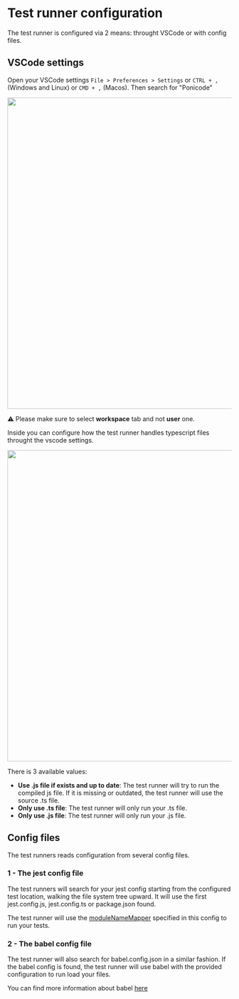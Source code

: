 # Test runner configuration

The test runner is configured via 2 means: throught VSCode or with config files.

## VSCode settings

Open your VSCode settings `File > Preferences > Settings` or `CTRL + ,` (Windows and Linux) or `CMD + ,` (Macos). Then search for "Ponicode"

<p align="center">
    <img src="ut_extension/gui_test/configuration/images/ponicode_settings.png"  width="700"/>
</p>

⚠️ Please make sure to select __workspace__ tab and not __user__ one.

Inside you can configure how the test runner handles typescript files throught the vscode settings.

<p align="center">
    <img src="ut_extension/gui_test/configuration/images/runner_1.png"  width="700"/>
</p>

There is 3 available values:
* __Use .js file if exists and up to date__: The test runner will try to run the compiled js file. If it is missing or outdated, the test runner will use the source .ts file.
* __Only use .ts file__: The test runner will only run your .ts file.
* __Only use .js file__: The test runner will only run your .js file.

## Config files

The test runners reads configuration from several config files.

### 1 - The jest config file

The test runners will search for your jest config starting from the configured test location, walking the file system tree upward.
It will use the first jest.config.js, jest.config.ts or package.json found.

The test runner will use the [moduleNameMapper](https://jestjs.io/docs/configuration#modulenamemapper-objectstring-string--arraystring) specified in this config to run your tests.

### 2 - The babel config file

The test runner will also search for babel.config.json in a similar fashion. If the babel config is found, the test runner will use babel with the provided configuration to run load your files.

You can find more information about babel [here](https://babeljs.io/docs/en/config-files)
